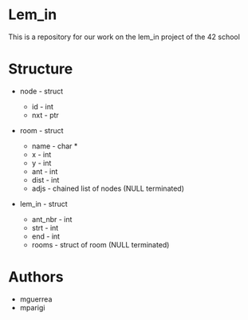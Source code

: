Lem_in
======

This is a repository for our work on the lem_in project of the 42 school

Structure
=========
+ node - struct
    + id   - int
    + nxt  - ptr

+ room - struct
    + name - char *
    + x    - int
    + y    - int
    + ant  - int
    + dist - int
    + adjs - chained list of nodes (NULL terminated)

+ lem_in - struct
    + ant_nbr - int
    + strt    - int
    + end     - int
    + rooms   - struct of room (NULL terminated)


Authors
=======
+ mguerrea
+ mparigi
